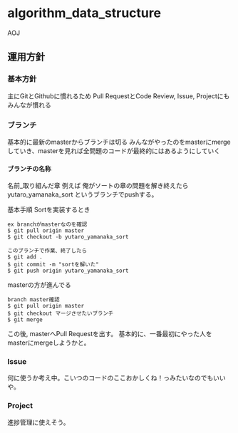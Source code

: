 # algorithm_data_structure
AOJ

## 運用方針

### 基本方針

主にGitとGithubに慣れるため
Pull RequestとCode Review, Issue, Projectにもみんなが慣れる

### ブランチ

基本的に最新のmasterからブランチは切る
みんながやったのをmasterにmergeしていき、masterを見れば全問題のコードが最終的にはあるようにしていく

#### ブランチの名称
名前_取り組んだ章
例えば 俺がソートの章の問題を解き終えたら
yutaro_yamanaka_sort というブランチでpushする。

基本手順 Sortを実装するとき

```
ex branchがmasterなのを確認
$ git pull origin master
$ git checkout -b yutaro_yamanaka_sort

このブランチで作業、終了したら
$ git add .
$ git commit -m "sortを解いた"
$ git push origin yutaro_yamanaka_sort
```

masterの方が進んでる
```
branch master確認
$ git pull origin master
$ git checkout マージさせたいブランチ
$ git merge
```

この後, masterへPull Requestを出す。
基本的に、一番最初にやった人をmasterにmergeしようかと。

### Issue

何に使うか考え中。こいつのコードのここおかしくね！っみたいなのでもいいや。

### Project

進捗管理に使えそう。
